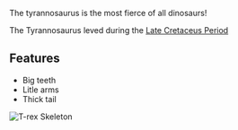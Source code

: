 ---
---

The tyrannosaurus is the most fierce of all dinosaurs!

The Tyrannosaurus leved during the [Late Cretaceus Period](http://en.wikipedia.org/wiki/Tyrannosaurus)

## Features

- Big teeth
- Litle arms
- Thick tail

![T-rex Skeleton](http://upload.wikimedia.org/wikipedia/commons/thumb/9/94/Tyrannosaurus_Rex_Holotype.jpg/800px-Tyrannosaurus_Rex_Holotype.jpg)